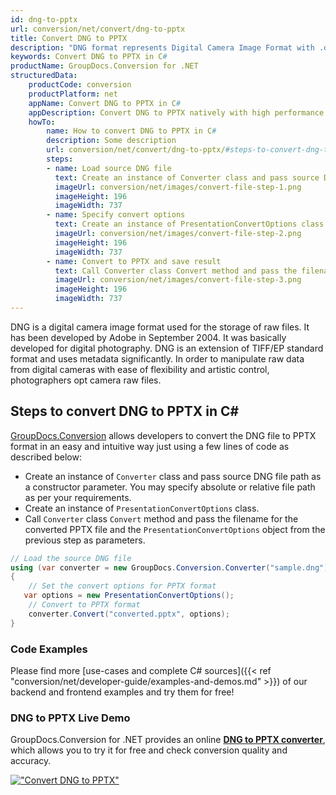 ```yaml
---
id: dng-to-pptx
url: conversion/net/convert/dng-to-pptx
title: Convert DNG to PPTX
description: "DNG format represents Digital Camera Image Format with .dng extension. Learn how to convert DNG to PPTX file programmatically in C# language using GroupDocs.Conversion for .NET library."
keywords: Convert DNG to PPTX in C#
productName: GroupDocs.Conversion for .NET
structuredData:
    productCode: conversion
    productPlatform: net
    appName: Convert DNG to PPTX in C#
    appDescription: Convert DNG to PPTX natively with high performance using C# language and server side GroupDocs.Conversion for .NET APIs, without the use of any software like Microsoft or Open Office.
    howTo:
        name: How to convert DNG to PPTX in C# 
        description: Some description
        url: conversion/net/convert/dng-to-pptx/#steps-to-convert-dng-to-pptx-in-c
        steps:
        - name: Load source DNG file 
          text: Create an instance of Converter class and pass source DNG file path as a constructor parameter. You may specify absolute or relative file path as per your requirements. 
          imageUrl: conversion/net/images/convert-file-step-1.png
          imageHeight: 196
          imageWidth: 737
        - name: Specify convert options 
          text: Create an instance of PresentationConvertOptions class.
          imageUrl: conversion/net/images/convert-file-step-2.png
          imageHeight: 196
          imageWidth: 737
        - name: Convert to PPTX and save result 
          text: Call Converter class Convert method and pass the filename for the converted HTML file and the PresentationConvertOptions object from the previous step as parameters.
          imageUrl: conversion/net/images/convert-file-step-3.png
          imageHeight: 196
          imageWidth: 737
---
```


DNG is a digital camera image format used for the storage of raw files. It has been developed by Adobe in September 2004. It was basically developed for digital photography. DNG is an extension of TIFF/EP standard format and uses metadata significantly. In order to manipulate raw data from digital cameras with ease of flexibility and artistic control, photographers opt camera raw files.

## Steps to convert DNG to PPTX in C#

[GroupDocs.Conversion](https://products.groupdocs.com/conversion/net) allows developers to convert the DNG file to PPTX format in an easy and intuitive way just using a few lines of code as described below:

* Create an instance of `Converter` class and pass source DNG file path as a constructor parameter. You may specify absolute or relative file path as per your requirements. 
* Create an instance of `PresentationConvertOptions` class.
* Call `Converter` class `Convert` method and pass the filename for the converted PPTX file and the `PresentationConvertOptions` object from the previous step as parameters.

```csharp
// Load the source DNG file
using (var converter = new GroupDocs.Conversion.Converter("sample.dng"))
{
    // Set the convert options for PPTX format
   var options = new PresentationConvertOptions();
    // Convert to PPTX format
    converter.Convert("converted.pptx", options);
}
```

### Code Examples

Please find more [use-cases and complete C# sources]({{< ref "conversion/net/developer-guide/examples-and-demos.md" >}}) of our backend and frontend examples and try them for free!

### DNG to PPTX Live Demo

GroupDocs.Conversion for .NET provides an online [**DNG to PPTX converter**](https://products.groupdocs.app/conversion/dng-to-pptx), which allows you to try it for free and check conversion quality and accuracy.

[!["Convert DNG to PPTX"](conversion/net/images/convert-to-pptx/convert-dng-to-pptx.png)](https://products.groupdocs.app/conversion/dng-to-pptx)